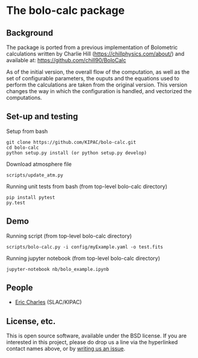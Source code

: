 # The bolo-calc package

## Background

The package is ported from a previous implementation of Bolometric calculations written by Charlie Hill (https://chillphysics.com/about/) and available at: https://github.com/chill90/BoloCalc

As of the initial version, the overall flow of the computation, as well as the set of configurable parameters, the ouputs and the equations used to perform the calculations are taken from the original version.   This version changes the way in which the configuration is handled, and vectorized the computations.


## Set-up and testing
Setup from bash
```
git clone https://github.com/KIPAC/bolo-calc.git
cd bolo-calc
python setup.py install (or python setup.py develop)
```

Download atmosphere file
```
scripts/update_atm.py
```

Running unit tests from bash (from top-level bolo-calc directory)
```
pip install pytest
py.test
```


## Demo

Running script (from top-level bolo-calc directory)
```
scripts/bolo-calc.py -i config/myExample.yaml -o test.fits
```

Running jupyter notebook (from top-level bolo-calc directory)
```
jupyter-notebook nb/bolo_example.ipynb
```


## People
* [Eric Charles](https://github.com/KIPAC/bolo-calc/issues/new?body=@eacharles) (SLAC/KIPAC)

## License, etc.

This is open source software, available under the BSD license. If you are interested in this project, please do drop us a line via the hyperlinked contact names above, or by [writing us an issue](https://github.com/KIPAC/bolo-calc/issues/new).
